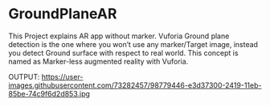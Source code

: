 # GroundPlaneAR
 
This Project explains AR app without marker. Vuforia Ground plane detection is the one where you won’t use any marker/Target image, instead you detect Ground surface with respect to real world. This concept is named as Marker-less augmented reality with Vuforia.

OUTPUT:
https://user-images.githubusercontent.com/73282457/98779446-e3d37300-2419-11eb-85be-74c9f6d2d853.jpg
